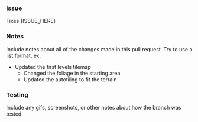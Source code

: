 ### Issue

Fixes {ISSUE_HERE}

### Notes

Include notes about all of the changes made in this pull request. Try to use a list format, ex.

- Updated the first levels tilemap
  - Changed the foliage in the starting area
  - Updated the autotiling to fit the terrain


### Testing

Include any gifs, screenshots, or other notes about how the branch was tested.
